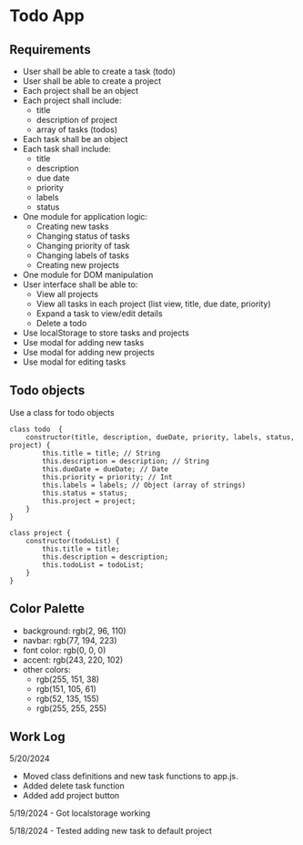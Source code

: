 # Todo App

## Requirements

-   User shall be able to create a task (todo)
-   User shall be able to create a project
-   Each project shall be an object
-   Each project shall include:
    -   title
    -   description of project
    -   array of tasks (todos)
-   Each task shall be an object
-   Each task shall include:
    -   title
    -   description
    -   due date
    -   priority
    -   labels
    -   status
-   One module for application logic:
    -   Creating new tasks
    -   Changing status of tasks
    -   Changing priority of task
    -   Changing labels of tasks
    -   Creating new projects
-   One module for DOM manipulation
-   User interface shall be able to:
    -   View all projects
    -   View all tasks in each project (list view, title, due date, priority)
    -   Expand a task to view/edit details
    -   Delete a todo
-   Use localStorage to store tasks and projects
-   Use modal for adding new tasks
-   Use modal for adding new projects
-   Use modal for editing tasks

## Todo objects

Use a class for todo objects

```
class todo  {
    constructor(title, description, dueDate, priority, labels, status, project) {
        this.title = title; // String
        this.description = description; // String
        this.dueDate = dueDate; // Date
        this.priority = priority; // Int
        this.labels = labels; // Object (array of strings)
        this.status = status;
        this.project = project;
    }
}

class project {
    constructor(todoList) {
        this.title = title;
        this.description = description;
        this.todoList = todoList;
    }
}
```

## Color Palette

-   background: rgb(2, 96, 110)
-   navbar: rgb(77, 194, 223)
-   font color: rgb(0, 0, 0)
-   accent: rgb(243, 220, 102)
-   other colors:
    -   rgb(255, 151, 38)
    -   rgb(151, 105, 61)
    -   rgb(52, 135, 155)
    -   rgb(255, 255, 255)

## Work Log

5/20/2024

-   Moved class definitions and new task functions to app.js.
-   Added delete task function
-   Added add project button

5/19/2024 - Got localstorage working

5/18/2024 - Tested adding new task to default project
